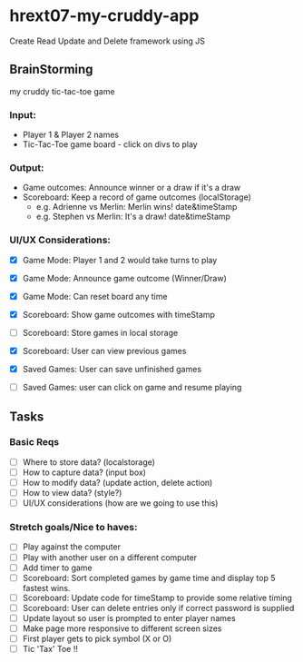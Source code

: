 # hrext07-my-cruddy-app
Create Read Update and Delete framework using JS

## BrainStorming
my cruddy tic-tac-toe game

### Input: 
- Player 1 & Player 2 names
- Tic-Tac-Toe game board - click on divs to play

### Output:
- Game outcomes: Announce winner or a draw if it's a draw
- Scoreboard: Keep a record of game outcomes (localStorage)
    - e.g. Adrienne vs Merlin: Merlin wins! date&timeStamp
    - e.g. Stephen vs Merlin: It's a draw! date&timeStamp

### UI/UX Considerations:
- [X] Game Mode: Player 1 and 2 would take turns to play
- [X] Game Mode: Announce game outcome (Winner/Draw)
- [X] Game Mode: Can reset board any time
- [X] Scoreboard: Show game outcomes with timeStamp
- [ ] Scoreboard: Store games in local storage
- [X] Scoreboard: User can view previous games
- [X] Saved Games: User can save unfinished games
- [ ] Saved Games: user can click on game and resume playing


## Tasks
### Basic Reqs
- [ ] Where to store data? (localstorage)
- [ ] How to capture data? (input box)
- [ ] How to modify data? (update action, delete action)
- [ ] How to view data? (style?)
- [ ] UI/UX considerations (how are we going to use this)

### Stretch goals/Nice to haves:
- [ ] Play against the computer
- [ ] Play with another user on a different computer
- [ ] Add timer to game
- [ ] Scoreboard: Sort completed games by game time and display top 5 fastest wins.
- [ ] Scoreboard: Update code for timeStamp to provide some relative timing
- [ ] Scoreboard: User can delete entries only if correct password is supplied
- [ ] Update layout so user is prompted to enter player names 
- [ ] Make page more responsive to different screen sizes
- [ ] First player gets to pick symbol (X or O)
- [ ] Tic 'Tax' Toe !! 
